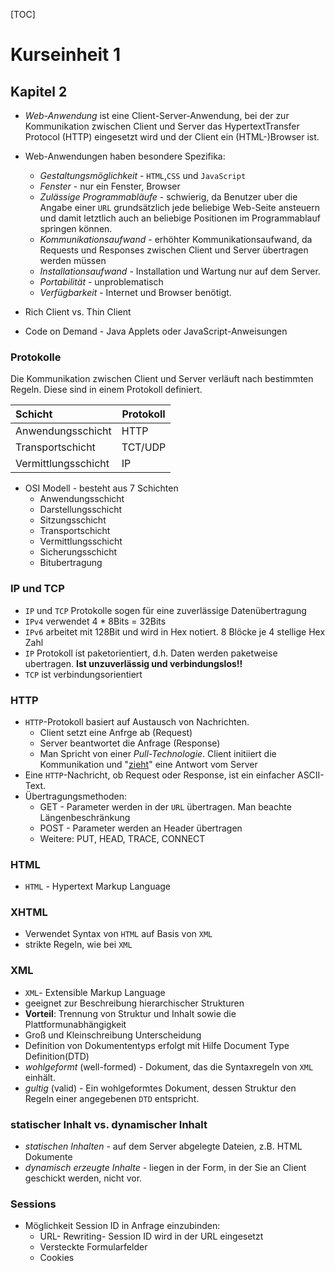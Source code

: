 [TOC]

# Kurseinheit 1

## Kapitel 2

- *Web-Anwendung* ist eine Client-Server-Anwendung, bei der zur Kommunikation zwischen Client und Server das HypertextTransfer Protocol (HTTP) eingesetzt wird und der Client ein (HTML-)Browser ist.
- Web-Anwendungen haben besondere Spezifika:
  - *Gestaltungsmöglichkeit* - `HTML`,`CSS` und `JavaScript`
  - *Fenster* - nur ein Fenster, Browser
  - *Zulässige Programmabläufe* - schwierig, da Benutzer uber die Angabe einer `URL` grundsätzlich jede beliebige Web-Seite ansteuern und damit letztlich auch an beliebige Positionen im Programmablauf springen können.
  - *Kommunikationsaufwand* - erhöhter Kommunikationsaufwand, da Requests und Responses zwischen Client und Server übertragen werden müssen
  - *Installationsaufwand* - Installation und Wartung nur auf dem Server.
  - *Portabilität* - unproblematisch
  - *Verfügbarkeit* - Internet und Browser benötigt.
- Rich Client vs. Thin Client


- Code on Demand - Java Applets oder JavaScript-Anweisungen

### Protokolle

Die Kommunikation zwischen Client und Server verläuft nach bestimmten Regeln. Diese sind in einem Protokoll definiert. 

| Schicht             | Protokoll |
| :------------------ | --------- |
| Anwendungsschicht   | HTTP      |
| Transportschicht    | TCT/UDP   |
| Vermittlungsschicht | IP        |

- OSI Modell - besteht aus 7 Schichten
  - Anwendungsschicht
  - Darstellungsschicht
  - Sitzungsschicht
  - Transportschicht
  - Vermittlungsschicht
  - Sicherungsschicht
  - Bitubertragung 

### IP und TCP

- `IP` und `TCP` Protokolle sogen für eine zuverlässige Datenübertragung
- `IPv4` verwendet 4 * 8Bits = 32Bits
- `IPv6` arbeitet mit 128Bit und wird in Hex notiert. 8 Blöcke je 4 stellige Hex Zahl
- `IP` Protokoll ist paketorientiert, d.h. Daten werden paketweise ubertragen.  **Ist unzuverlässig und verbindungslos!!**
- `TCP` ist verbindungsorientiert

### HTTP

- `HTTP`-Protokoll basiert auf Austausch von Nachrichten.
  - Client setzt eine Anfrge ab (Request)
  - Server beantwortet die Anfrage (Response)
  - Man Spricht von einer *Pull-Technologie*. Client initiiert die Kommunikation und "<u>zieht</u>" eine Antwort vom Server
- Eine `HTTP`-Nachricht, ob Request oder Response, ist ein einfacher ASCII-Text.
- Übertragungsmethoden:
  - GET - Parameter werden in der `URL` übertragen. Man beachte Längenbeschränkung
  - POST - Parameter werden an Header übertragen
  - Weitere: PUT, HEAD, TRACE, CONNECT

### HTML

- `HTML` - Hypertext Markup Language

### XHTML

- Verwendet Syntax von `HTML` auf Basis von `XML`
- strikte Regeln, wie bei `XML`

### XML

- `XML`- Extensible Markup Language
- geeignet zur Beschreibung hierarchischer Strukturen
- **Vorteil**: Trennung von Struktur und Inhalt sowie die Plattformunabhängigkeit
- Groß und Kleinschreibung Unterscheidung 
- Definition von Dokumententyps erfolgt mit Hilfe Document Type Definition(DTD)
- *wohlgeformt* (well-formed) - Dokument, das die Syntaxregeln von `XML` einhält.
- *gultig* (valid) - Ein wohlgeformtes Dokument, dessen Struktur den Regeln einer angegebenen `DTD` entspricht.

### statischer Inhalt vs. dynamischer Inhalt

- *statischen Inhalten* - auf dem Server abgelegte Dateien, z.B. HTML Dokumente
- *dynamisch erzeugte Inhalte* - liegen in der Form, in der Sie an Client geschickt werden, nicht vor.

### Sessions

- Möglichkeit Session ID in Anfrage einzubinden:
  - URL- Rewriting- Session ID wird in der URL eingesetzt
  - Versteckte Formularfelder
  - Cookies